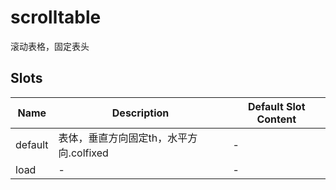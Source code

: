# scrolltable

滚动表格，固定表头

## Slots

<!-- @vuese:scrolltable:slots:start -->
|Name|Description|Default Slot Content|
|---|---|---|
|default|表体，垂直方向固定th，水平方向.colfixed|-|
|load|-|-|

<!-- @vuese:scrolltable:slots:end -->


